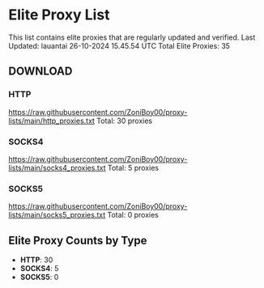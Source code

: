 # Elite Proxy List

This list contains elite proxies that are regularly updated and verified.
Last Updated: lauantai 26-10-2024 15.45.54 UTC
Total Elite Proxies: 35

## DOWNLOAD

### HTTP
https://raw.githubusercontent.com/ZoniBoy00/proxy-lists/main/http_proxies.txt
Total: 30 proxies
### SOCKS4
https://raw.githubusercontent.com/ZoniBoy00/proxy-lists/main/socks4_proxies.txt
Total: 5 proxies
### SOCKS5
https://raw.githubusercontent.com/ZoniBoy00/proxy-lists/main/socks5_proxies.txt
Total: 0 proxies

## Elite Proxy Counts by Type

- **HTTP**: 30
- **SOCKS4**: 5
- **SOCKS5**: 0
